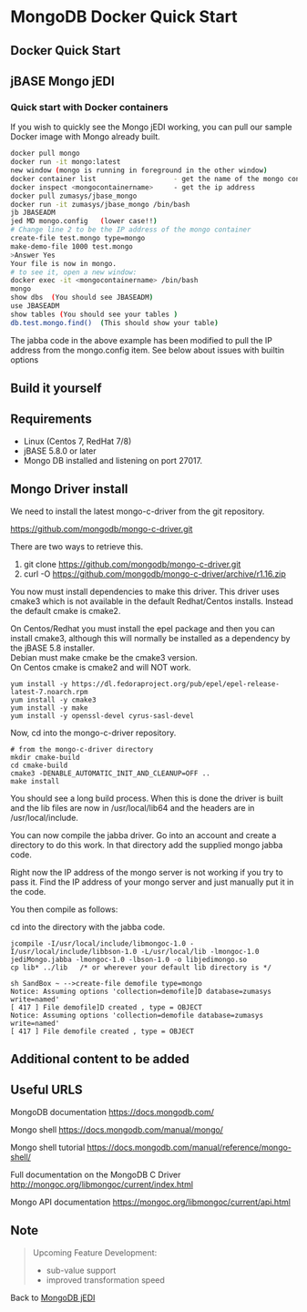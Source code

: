 # MongoDB Docker Quick Start

<PageHeader />

## Docker Quick Start

## jBASE Mongo jEDI

### Quick start with Docker containers

If you wish to quickly see the Mongo jEDI working, you can pull our sample Docker image with Mongo already built.

```bash
docker pull mongo
docker run -it mongo:latest
new window (mongo is running in foreground in the other window)
docker container list                   - get the name of the mongo container
docker inspect <mongocontainername>     - get the ip address
docker pull zumasys/jbase_mongo
docker run -it zumasys/jbase_mongo /bin/bash
jb JBASEADM
jed MD mongo.config   (lower case!!)
# Change line 2 to be the IP address of the mongo container
create-file test.mongo type=mongo
make-demo-file 1000 test.mongo
>Answer Yes
Your file is now in mongo.
# to see it, open a new window:
docker exec -it <mongocontainername> /bin/bash
mongo
show dbs  (You should see JBASEADM)
use JBASEADM
show tables (You should see your tables )
db.test.mongo.find()  (This should show your table)
```

The jabba code in the above example has been modified to pull the IP address from the mongo.config item. See below about issues with builtin options

## Build it yourself

## Requirements

* Linux (Centos 7, RedHat 7/8)
* jBASE 5.8.0 or later
* Mongo DB installed and listening on port 27017.

## Mongo Driver install

We need to install the latest mongo-c-driver from the git repository.

https://github.com/mongodb/mongo-c-driver.git

There are two ways to retrieve this.

1. git clone https://github.com/mongodb/mongo-c-driver.git
2. curl -O https://github.com/mongodb/mongo-c-driver/archive/r1.16.zip

You now must install dependencies to make this driver.  This driver uses cmake3 which is not available in the default Redhat/Centos installs.  Instead the default cmake is cmake2.  

On Centos/Redhat you must install the epel package and then you can install cmake3, although this will normally be installed as a dependency by the jBASE 5.8 installer.  
Debian must make cmake be the cmake3 version.  
On Centos cmake is cmake2 and will NOT work.

```
yum install -y https://dl.fedoraproject.org/pub/epel/epel-release-latest-7.noarch.rpm
yum install -y cmake3
yum install -y make
yum install -y openssl-devel cyrus-sasl-devel
```

Now, cd into the mongo-c-driver repository.  

```
# from the mongo-c-driver directory
mkdir cmake-build
cd cmake-build
cmake3 -DENABLE_AUTOMATIC_INIT_AND_CLEANUP=OFF ..
make install
```

You should see a long build process.  When this is done the driver is built and the lib files are now in /usr/local/lib64 and the headers are in /usr/local/include.

You can now compile the jabba driver.  Go into an account and create a directory to do this work. In that directory add the supplied mongo jabba code.

Right now the IP address of the mongo server is not working if you try to pass it.  Find the IP address of your mongo server and just manually put it in the code.

You then compile as follows:

cd into the directory with the jabba code.

```
jcompile -I/usr/local/include/libmongoc-1.0 -I/usr/local/include/libbson-1.0 -L/usr/local/lib -lmongoc-1.0 jediMongo.jabba -lmongoc-1.0 -lbson-1.0 -o libjedimongo.so
cp lib* ../lib   /* or wherever your default lib directory is */
```

```
sh SandBox ~ -->create-file demofile type=mongo
Notice: Assuming options 'collection=demofile]D database=zumasys write=named'
[ 417 ] File demofile]D created , type = OBJECT
Notice: Assuming options 'collection=demofile database=zumasys write=named'
[ 417 ] File demofile created , type = OBJECT
```

## Additional content to be added

## Useful URLS

MongoDB documentation https://docs.mongodb.com/

Mongo shell https://docs.mongodb.com/manual/mongo/

Mongo shell tutorial https://docs.mongodb.com/manual/reference/mongo-shell/

Full documentation on the MongoDB C Driver http://mongoc.org/libmongoc/current/index.html

Mongo API documentation https://mongoc.org/libmongoc/current/api.html

## Note  

>Upcoming Feature Development:
>
>* sub-value support  
>* improved transformation speed  

Back to [MongoDB jEDI](./../README.md)

<PageFooter />

